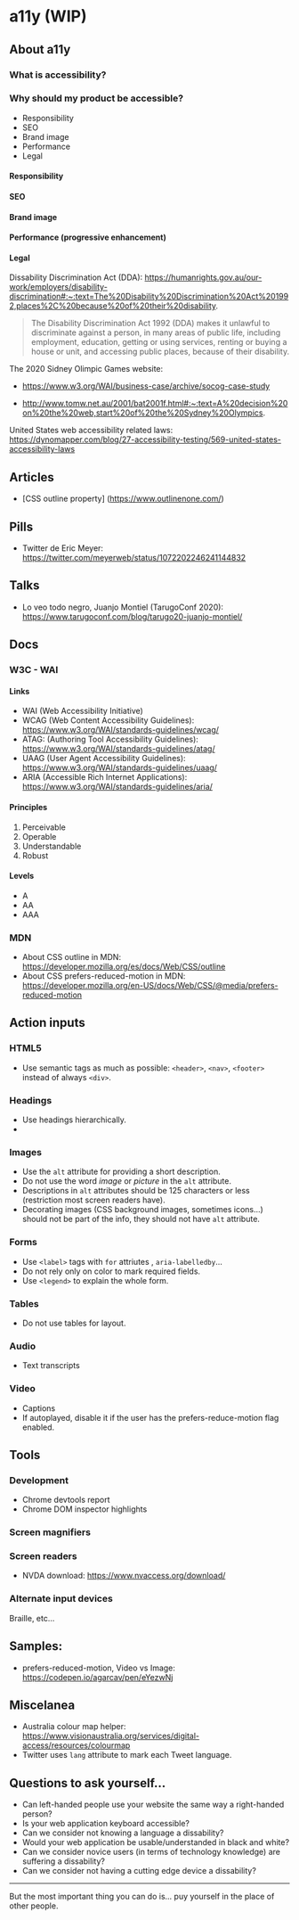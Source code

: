 # a11y (WIP)

## About a11y

### What is accessibility?

### Why should my product be accessible?

+ Responsibility
+ SEO
+ Brand image
+ Performance
+ Legal

#### Responsibility

#### SEO

#### Brand image

#### Performance (progressive enhancement)

#### Legal

Dissability Discrimination Act (DDA): https://humanrights.gov.au/our-work/employers/disability-discrimination#:~:text=The%20Disability%20Discrimination%20Act%201992,places%2C%20because%20of%20their%20disability.

> The Disability Discrimination Act 1992 (DDA) makes it unlawful to discriminate against a person, in many areas of public life, including employment, education, getting or using services, renting or buying a house or unit, and accessing public places, because of their disability.

The 2020 Sidney Olimpic Games website:

+ https://www.w3.org/WAI/business-case/archive/socog-case-study

+ http://www.tomw.net.au/2001/bat2001f.html#:~:text=A%20decision%20on%20the%20web,start%20of%20the%20Sydney%20Olympics.

United States web accessibility related laws: https://dynomapper.com/blog/27-accessibility-testing/569-united-states-accessibility-laws

## Articles

+ [CSS outline property] (https://www.outlinenone.com/)

## Pills

+ Twitter de Eric Meyer: https://twitter.com/meyerweb/status/1072202246241144832

## Talks

+ Lo veo todo negro, Juanjo Montiel (TarugoConf 2020): https://www.tarugoconf.com/blog/tarugo20-juanjo-montiel/

## Docs

### W3C - WAI

#### Links

+ WAI (Web Accessibility Initiative)
+ WCAG (Web Content Accessibility Guidelines): https://www.w3.org/WAI/standards-guidelines/wcag/
+ ATAG: (Authoring Tool Accessibility Guidelines): https://www.w3.org/WAI/standards-guidelines/atag/
+ UAAG (User Agent Accessibility Guidelines): https://www.w3.org/WAI/standards-guidelines/uaag/
+ ARIA (Accessible Rich Internet Applications): https://www.w3.org/WAI/standards-guidelines/aria/

#### Principles

1. Perceivable
2. Operable
3. Understandable
4. Robust

#### Levels

+ A
+ AA
+ AAA

### MDN

+ About CSS outline in MDN: https://developer.mozilla.org/es/docs/Web/CSS/outline
+ About CSS prefers-reduced-motion in MDN: https://developer.mozilla.org/en-US/docs/Web/CSS/@media/prefers-reduced-motion

## Action inputs

### HTML5

+ Use semantic tags as much as possible: `<header>`, `<nav>`, `<footer>` instead of always `<div>`.

### Headings

+ Use headings hierarchically.
+ 

### Images

+ Use the `alt` attribute for providing a short description.
+ Do not use the word _image_ or _picture_ in the `alt` attribute.
+ Descriptions in `alt` attributes should be 125 characters or less (restriction most screen readers have). 
+ Decorating images (CSS background images, sometimes icons...) should not be part of the info, they should not have `alt` attribute.

### Forms

+ Use `<label>` tags with `for` attriutes , `aria-labelledby`...
+ Do not rely only on color to mark required fields.
+ Use `<legend>` to explain the whole form.

### Tables

+ Do not use tables for layout.

### Audio

+ Text transcripts

### Video

+ Captions
+ If autoplayed, disable it if the user has the prefers-reduce-motion flag enabled. 

## Tools

### Development

+ Chrome devtools report
+ Chrome DOM inspector highlights

### Screen magnifiers

### Screen readers

+ NVDA download: https://www.nvaccess.org/download/

### Alternate input devices

Braille, etc...

## Samples:

+ prefers-reduced-motion, Video vs Image: https://codepen.io/agarcav/pen/eYezwNj

## Miscelanea

+ Australia colour map helper: https://www.visionaustralia.org/services/digital-access/resources/colourmap
+ Twitter uses `lang` attribute to mark each Tweet language. 

## Questions to ask yourself...

+ Can left-handed people use your website the same way a right-handed person?
+ Is your web application keyboard accessible?
+ Can we consider not knowing a language a dissability?
+ Would your web application be usable/understanded in black and white?
+ Can we consider novice users (in terms of technology knowledge) are suffering a dissability?
+ Can we consider not having a cutting edge device a dissability?

---

But the most important thing you can do is... puy yourself in the place of other people.
